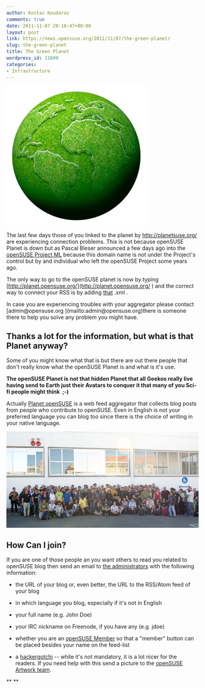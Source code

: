 ```yaml
---
author: Kostas Koudaras
comments: true
date: 2011-11-07 20:10:47+00:00
layout: post
link: https://news.opensuse.org/2011/11/07/the-green-planet/
slug: the-green-planet
title: The Green Planet
wordpress_id: 11609
categories:
- Infrastructure
---
```


[![](/wp-content/uploads/2011/11/green-planet.jpg)](http://news.opensuse.org/2011/11/07/the-green-planet/green-planet/)


The last few days those of you linked to the planet by [http://planetsuse.org/ ](http://planetsuse.org/ )are experiencing connection problems. This is not because openSUSE Planet is down but as Pascal Bleser announced a few days ago into the [openSUSE Project ML](opensuse-project@opensuse.org) because this domain name is not under the Project's control but by and individual who left the openSUSE Project some years ago.

The only way to go to the openSUSE planet is now by typing [http://planet.opensuse.org/](http://planet.opensuse.org/ ) and the correct way to connect your RSS is by adding [that](http://planet.opensuse.org/global/rss20.xml) .xml .

<!-- more -->In case you are experiencing troubles with your aggregator please contact [admin@opensuse.org ](mailto:admin@opensuse.org)there is someone there to help you solve any problem you might have.


## Thanks a lot for the information, but what is that Planet anyway?


Some of you might know what that is but there are out there people that don't really know what the openSUSE Planet is and what is it's use.

**The openSUSE Planet is not that hidden Planet that all Geekos really live having send to Earth just their Avatars to conquer it that many of you Sci-fi people might think  ;-)**

Actually [Planet openSUSE](http://planet.opensuse.org/) is a web feed aggregator that collects blog posts from people who contribute to openSUSE. Even in English is not your preferred language you can blog too since there is the choice of writing in your native language.


[![](/wp-content/uploads/2011/11/openSUSE-Community.jpg)](http://news.opensuse.org/2011/11/07/the-green-planet/opensuse-community/)





## How Can I join?


If you are one of those people an you want others to read you related to openSUSE blog then send an email to [the administrators](mailto:admin@opensuse.org) with the following information:



	
  * the URL of your blog or, even better, the URL to the RSS/Atom feed of your blog

	
  * in which language you blog, especially if it's not in English

	
  * your full name (e.g. John Doe)

	
  * your IRC nickname on Freenode, if you have any (e.g. jdoe)

	
  * whether you are an [openSUSE Member](http://en.opensuse.org/openSUSE:Members) so that a "member" button can be placed besides your name on the feed-list

	
  * a [hackergotchi](http://en.wikipedia.org/wiki/Hackergotchi) -- while it's not mandatory, it is a lot nicer for the readers. If you need help with this send a picture to the [openSUSE Artwork team](mailto:opensuse-artwork@opensuse.org).


**
**
